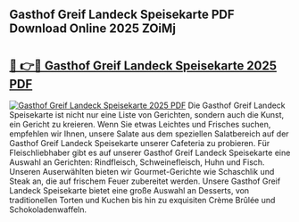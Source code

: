 ## Gasthof Greif Landeck Speisekarte PDF Download Online 2025 ZOiMj

# <h2><a href="http://gc84yug.nevu.top/?p=Gasthof+Greif+Landeck+Speisekarte">🔗 👉🔴 Gasthof Greif Landeck Speisekarte 2025 PDF</a></h2>

[![Gasthof Greif Landeck Speisekarte 2025 PDF](https://i.imgur.com/dBaPXMq.png)](http://gc84yug.nevu.top/?p=Gasthof+Greif+Landeck+Speisekarte)
Die Gasthof Greif Landeck Speisekarte ist nicht nur eine Liste von Gerichten, sondern auch die Kunst, ein Gericht zu kreieren. Wenn Sie etwas Leichtes und Frisches suchen, empfehlen wir Ihnen, unsere Salate aus dem speziellen Salatbereich auf der Gasthof Greif Landeck Speisekarte unserer Cafeteria zu probieren. Für Fleischliebhaber gibt es auf unserer Gasthof Greif Landeck Speisekarte eine Auswahl an Gerichten: Rindfleisch, Schweinefleisch, Huhn und Fisch. Unseren Auserwählten bieten wir Gourmet-Gerichte wie Schaschlik und Steak an, die auf frischem Feuer zubereitet werden. Unsere Gasthof Greif Landeck Speisekarte bietet eine große Auswahl an Desserts, von traditionellen Torten und Kuchen bis hin zu exquisiten Crème Brûlée und Schokoladenwaffeln.
